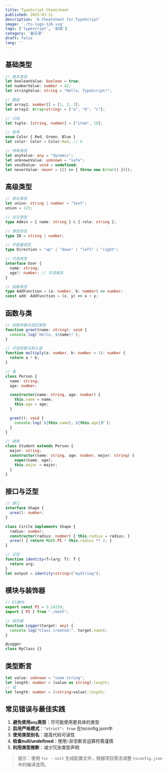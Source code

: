 ```yaml
---
title: TypeScript Cheatsheet
published: 2025-03-11
description: 'A Cheatsheet for TypeScript'
image: './ts-logo-128.svg'
tags: ['typescript', '前端']
category: '备忘录'
draft: false 
lang: ''
---
```


## 基础类型
```typescript
// 基本类型
let booleanValue: boolean = true;
let numberValue: number = 42;
let stringValue: string = "Hello, TypeScript!";

// 数组
let array1: number[] = [1, 2, 3];
let array2: Array<string> = ["a", "b", "c"];

// 元组
let tuple: [string, number] = ["item", 10];

// 枚举
enum Color { Red, Green, Blue }
let color: Color = Color.Red; // 0

// 特殊类型
let anyValue: any = "dynamic";
let unknownValue: unknown = "safe";
let voidValue: void = undefined;
let neverValue: never = (() => { throw new Error() })();
```

## 高级类型
```typescript
// 联合类型
let union: string | number = "text";
union = 123;

// 交叉类型
type Admin = { name: string } & { role: string };

// 类型别名
type ID = string | number;

// 字面量类型
type Direction = "up" | "down" | "left" | "right";

// 可选类型
interface User {
  name: string;
  age?: number; // 可选属性
}

// 函数类型
type AddFunction = (a: number, b: number) => number;
const add: AddFunction = (x, y) => x + y;
```

## 函数与类
```typescript
// 函数参数与返回类型
function greet(name: string): void {
  console.log(`Hello, ${name}!`);
}

// 可选参数与默认值
function multiply(a: number, b: number = 1): number {
  return a * b;
}

// 类
class Person {
  name: string;
  age: number;

  constructor(name: string, age: number) {
    this.name = name;
    this.age = age;
  }

  greet(): void {
    console.log(`${this.name}, ${this.age}岁`);
  }
}

// 继承
class Student extends Person {
  major: string;
  constructor(name: string, age: number, major: string) {
    super(name, age);
    this.major = major;
  }
}
```

## 接口与泛型
```typescript
// 接口
interface Shape {
  area(): number;
}

class Circle implements Shape {
  radius: number;
  constructor(radius: number) { this.radius = radius; }
  area() { return Math.PI * this.radius ** 2; }
}

// 泛型
function identity<T>(arg: T): T {
  return arg;
}
let output = identity<string>("myString");
```

## 模块与装饰器
```typescript
// ES模块
export const PI = 3.14159;
import { PI } from "./math";

// 装饰器
function Logger(target: any) {
  console.log("Class created:", target.name);
}

@Logger
class MyClass {}
```

## 类型断言
```typescript
let value: unknown = "some string";
let length: number = (value as string).length;
// 或
let length: number = (<string>value).length;
```

## 常见错误与最佳实践
1. **避免使用`any`类型**：尽可能使用更具体的类型
2. **启用严格模式**：`"strict": true` 在tsconfig.json中
3. **使用类型别名**：提高代码可读性
4. **检查null/undefined**：使用`!`非空断言运算符需谨慎
5. **利用类型推断**：减少冗余类型声明

> 提示：使用 `tsc --init` 生成配置文件，根据项目需求调整 `tsconfig.json` 中的编译选项。